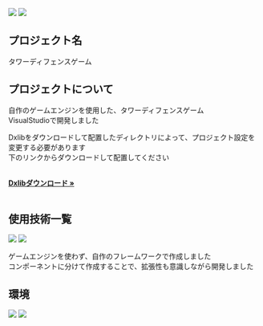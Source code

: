 ![](https://img.shields.io/badge/ゲーム-自作エンジン-blue)
![](https://img.shields.io/badge/C++-Dxlib-yellow)


## プロジェクト名

タワーディフェンスゲーム

<!-- プロジェクトについて -->

## プロジェクトについて

自作のゲームエンジンを使用した、タワーディフェンスゲーム<br>
VisualStudioで開発しました<br>

Dxlibをダウンロードして配置したディレクトリによって、プロジェクト設定を変更する必要があります<br>
下のリンクからダウンロードして配置してください
<p align="left">
    <br />
    <a href="https://dxlib.xsrv.jp/dxdload.html"><strong>Dxlibダウンロード »</strong></a>
    <br />
    <br />

## 使用技術一覧

<p style="display: inline">
  <!-- フロントエンドのフレームワーク -->
  <!-- バックエンドのフレームワーク -->
  <!-- バックエンドの言語 -->
  <img src="https://img.shields.io/badge/-C++-00599C.svg?logo=cplusplus&style=for-the-badge">
  <!-- ミドルウェア -->
  <img src="https://img.shields.io/badge/-Dxlib-F2C63C.svg?logo=&style=for-the-badge">
  <!-- インフラ -->
</p>

<p>
  ゲームエンジンを使わず、自作のフレームワークで作成しました<br>
  コンポーネントに分けて作成することで、拡張性も意識しながら開発しました<br>
  
</p>


## 環境

<img src="https://img.shields.io/badge/-Windows-0078D6.svg?logo=windows&style=for-the-badge">
<img src="https://img.shields.io/badge/-Visualstudio-AA7ACC.svg?logo=visualstudiocode&style=for-the-badge">
